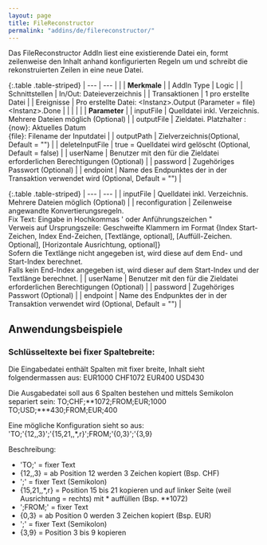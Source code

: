 ```yaml
---
layout: page
title: FileReconstructor
permalink: "addins/de/filereconstructor/"
---
```


Das FileReconstructor AddIn liest eine existierende Datei ein, formt zeilenweise den Inhalt anhand konfigurierten Regeln um und schreibt die rekonstruierten Zeilen in eine neue Datei.

{:.table .table-striped}
| --- | --- |
| | __Merkmale__ |
| AddIn Type | Logic |
| Schnittstellen | In/Out: Dateieverzeichnis |
| Transaktionen | 1 pro erstellte Datei |
| Ereignisse | Pro erstellte Datei: &lt;Instanz&gt;.Output (Parameter = file) <br />&lt;Instanz&gt;.Done |
| | |
| | __Parameter__ |
| inputFile | Quelldatei inkl. Verzeichnis. Mehrere Dateien möglich (Optional) |
| outputFile | Zieldatei. Platzhalter : <br /> {now}: Aktuelles Datum<br />	{file}: Filename der Inputdatei  |
| outputPath | Zielverzeichnis(Optional, Default = "") |
| deleteInputFile | true = Quelldatei wird gelöscht (Optional, Default = false) |
| userName | Benutzer mit den für die Zieldatei erforderlichen Berechtigungen (Optional) |
| password | Zugehöriges Passwort (Optional) |
| endpoint | Name des Endpunktes der in der Transaktion verwendet wird (Optional, Default = "") |


{:.table .table-striped}
| --- | --- |
| inputFile | Quelldatei inkl. Verzeichnis. Mehrere Dateien möglich (Optional) |
| reconfiguration | Zeilenweise angewandte Konvertierungsregeln.<br />
Fix Text: Eingabe in Hochkommas ' oder Anführungszeichen "<br />
Verweis auf Ursprungszeile: Geschweifte Klammern im Format
{Index Start-Zeichen, Index End-Zeichen, [Textlänge, optional], [Auffüll-Zeichen. Optional], [Horizontale Ausrichtung, optional]}<br />
Sofern die Textlänge nicht angegeben ist, wird diese auf dem End- und Start-Index berechnet.<br />
Falls kein End-Index angegeben ist, wird dieser auf dem Start-Index und der Textlänge berechnet. |
| userName | Benutzer mit den für die Zieldatei erforderlichen Berechtigungen (Optional) |
| password | Zugehöriges Passwort (Optional) |
| endpoint | Name des Endpunktes der in der Transaktion verwendet wird (Optional, Default = "") |

## Anwendungsbeispiele

### Schlüsseltexte bei fixer Spaltebreite:
Die Eingabedatei enthält Spalten mit fixer breite, Inhalt sieht folgendermassen aus:
EUR1000     CHF1072
EUR400      USD430

Die Ausgabedatei soll aus 6 Spalten bestehen und mittels Semikolon separiert sein:
TO;CHF;**1072;FROM;EUR;1000  
TO;USD;***430;FROM;EUR;400   

Eine mögliche Konfiguration sieht so aus:
'TO;'{12,,3}';'{15,21,,*,r}';FROM;'{0,3}';'{3,9}

Beschreibung:
 - 'TO;' = fixer Text
 - {12,,3} = ab Position 12 werden 3 Zeichen kopiert (Bsp. CHF)
 - ';' = fixer Text (Semikolon)
 - {15,21,,*,r} = Position 15 bis 21 kopieren und auf linker Seite (weil Ausrichtung = rechts) mit * auffüllen (Bsp. **1072)
 - ';FROM;' = fixer Text
 - {0,3} = ab Position 0 werden 3 Zeichen kopiert (Bsp. EUR)
 - ';' = fixer Text (Semikolon)
 - {3,9} = Position 3 bis 9 kopieren
